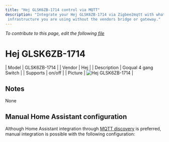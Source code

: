 ```yaml
---
title: "Hej GLSK6ZB-1714 control via MQTT"
description: "Integrate your Hej GLSK6ZB-1714 via Zigbee2mqtt with whatever smart home
 infrastructure you are using without the vendors bridge or gateway."
---
```


*To contribute to this page, edit the following
[file](https://github.com/Koenkk/zigbee2mqtt.io/blob/master/docs/devices/GLSK6ZB-1714.md)*

# Hej GLSK6ZB-1714

| Model | GLSK6ZB-1714  |
| Vendor  | Hej  |
| Description | Goqual 4 gang Switch |
| Supports | on/off |
| Picture | ![Hej GLSK6ZB-1714](./assets/devices/GLSK6ZB-1714.jpg) |

## Notes

None

## Manual Home Assistant configuration
Although Home Assistant integration through [MQTT discovery](../integration/home_assistant) is preferred,
manual integration is possible with the following configuration:
